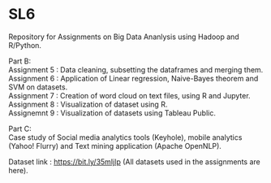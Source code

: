 # SL6
Repository for Assignments on Big Data Ananlysis using Hadoop and R/Python.  

Part B:  
Assignment 5 : Data cleaning, subsetting the dataframes and merging them.  
Assignment 6 : Application of Linear regression, Naive-Bayes theorem and SVM on datasets.  
Assignment 7 : Creation of word cloud on text files, using R and Jupyter.  
Assignment 8 : Visualization of dataset using R.  
Assignemnt 9 : Visualization of datasets using Tableau Public.  

Part C:  
Case study of Social media analytics tools (Keyhole), mobile analytics (Yahoo! Flurry) and Text mining application (Apache OpenNLP).  

Dataset link : https://bit.ly/35mIjlp (All datasets used in the assignments are here).  
